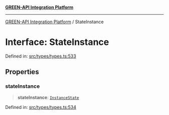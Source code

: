 [**GREEN-API Integration Platform**](../README.md)

***

[GREEN-API Integration Platform](../globals.md) / StateInstance

# Interface: StateInstance

Defined in: [src/types/types.ts:533](https://github.com/green-api/greenapi-integration/blob/62a96bf9bfbccb88022bc7b0859de19e8c48289f/src/types/types.ts#L533)

## Properties

### stateInstance

> **stateInstance**: [`InstanceState`](../type-aliases/InstanceState.md)

Defined in: [src/types/types.ts:534](https://github.com/green-api/greenapi-integration/blob/62a96bf9bfbccb88022bc7b0859de19e8c48289f/src/types/types.ts#L534)
